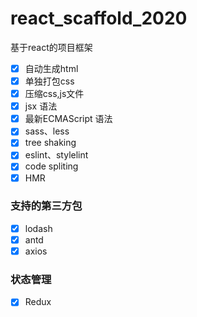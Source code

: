 # react_scaffold_2020
基于react的项目框架
- [x] 自动生成html
- [x] 单独打包css
- [x] 压缩css,js文件
- [x] jsx 语法
- [x] 最新ECMAScript 语法
- [x] sass、less
- [x] tree shaking
- [x] eslint、stylelint
- [x] code spliting
- [x] HMR
### 支持的第三方包
- [x] lodash
- [x] antd
- [x] axios
### 状态管理
- [x] Redux